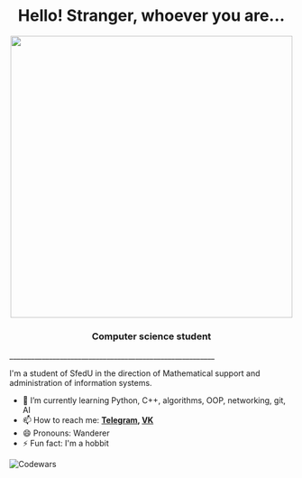
<h1 align="center"> Hello! Stranger, whoever you are...</h1>

<div align="center">
  
  <img src="https://i.pinimg.com/originals/01/80/4a/01804a6c7f81e38f90d793089a4e989a.gif" width="500"/>
</div>

<h3 align="center">Computer science student</h3>
_________________________________________________________


I'm a student of SfedU in the direction of Mathematical support and administration of information systems.
- 🌱 I’m currently learning Python, C++, algorithms, OOP, networking, git, AI
- 📫 How to reach me:  **[Telegram](https://t.me/Black_Homethat), [VK](https://vk.com/tihonov2003)**
- 😄 Pronouns: Wanderer
- ⚡ Fun fact: I'm a hobbit

![Codewars](https://github.r2v.ch/codewars?user=prosto_gus&name=true&top_languages=true&stroke=%23b362ff&theme=purple_dark)
<!--
https://media.tenor.com/X4i9UfhS69QAAAAC/ed-cowboy.gif
**givemeapassword/givemeapassword** is a ✨ _special_ ✨ repository because its `README.md` (this file) appears on your GitHub profile.

Here are some ideas to get you started:

- 🔭 I’m currently working on ...
- 🌱 I’m currently learning ...
- 👯 I’m looking to collaborate on ...
- 🤔 I’m looking for help with ...
- 💬 Ask me about ...
- 📫 How to reach me: ...
- ⚡ Fun fact: ...
-->
